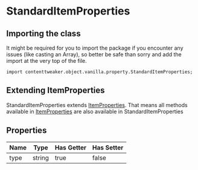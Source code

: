 # StandardItemProperties

## Importing the class

It might be required for you to import the package if you encounter any issues (like casting an Array), so better be safe than sorry and add the import at the very top of the file.
```zenscript
import contenttweaker.object.vanilla.property.StandardItemProperties;
```


## Extending ItemProperties

StandardItemProperties extends [ItemProperties](/mods/contenttweaker/object/vanilla/property/ItemProperties). That means all methods available in [ItemProperties](/mods/contenttweaker/object/vanilla/property/ItemProperties) are also available in StandardItemProperties

## Properties

| Name |  Type  | Has Getter | Has Setter |
|------|--------|------------|------------|
| type | string | true       | false      |

